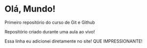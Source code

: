 # Olá, Mundo!
 Primeiro repositório do curso de Git e Github

 Repositório criado durante uma aula ao vivo! 
 
 Essa linha eu adicionei diretamente no site! QUE IMPRESSIONANTE!
